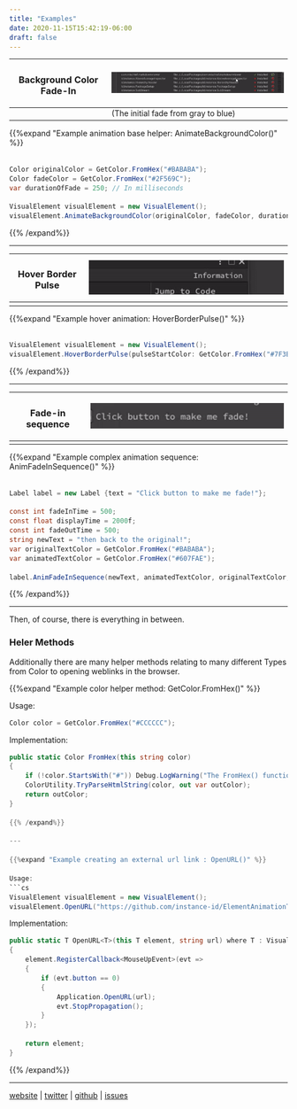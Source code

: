 ```yaml
---
title: "Examples"
date: 2020-11-15T15:42:19-06:00
draft: false
---
```



| <h3> Background Color Fade-In </h3> | ![bg](/images/eatk/instructions/background_fade_example.gif) |
| ----------------------------------- | ------------------------------------------------------------ |
|                                     | (The initial fade from gray to blue)                         |

{{%expand "Example animation base helper: AnimateBackgroundColor()" %}}

```cs

Color originalColor = GetColor.FromHex("#BABABA");
Color fadeColor = GetColor.FromHex("#2F569C");
var durationOfFade = 250; // In milliseconds

VisualElement visualElement = new VisualElement();
visualElement.AnimateBackgroundColor(originalColor, fadeColor, durationOfFade);

```

{{% /expand%}}

---

| <h3> Hover Border Pulse </h3> | ![bg](/images/eatk/instructions/hoverborderpulse_example.gif) |
| ----------------------------- | ------------------------------------------------------------- |
|                               |                                                               |

{{%expand "Example hover animation: HoverBorderPulse()" %}}

```cs

VisualElement visualElement = new VisualElement();
visualElement.HoverBorderPulse(pulseStartColor: GetColor.FromHex("#7F3B3A"), pulseEndColor: GetColor.FromHex("#2F569C"), colorDuration: 500);  

```

{{% /expand%}}

---

| <h3> Fade-in sequence </h3> | ![bg](/images/eatk/instructions/fade_example.gif) |
| --------------------------- | ------------------------------------------------- |
|                             |                                                   |

{{%expand "Example complex animation sequence: AnimFadeInSequence()" %}}

```cs

Label label = new Label {text = "Click button to make me fade!"};

const int fadeInTime = 500;
const float displayTime = 2000f;
const int fadeOutTime = 500;
string newText = "then back to the original!";
var originalTextColor = GetColor.FromHex("#BABABA");
var animatedTextColor = GetColor.FromHex("#607FAE");

label.AnimFadeInSequence(newText, animatedTextColor, originalTextColor, fadeInTime, displayTime, fadeOutTime);

```

{{% /expand%}}

---

Then, of course, there is everything in between.

### Heler Methods

Additionally there are many helper methods relating to many different Types from Color to opening weblinks in the browser.

{{%expand "Example color helper method: GetColor.FromHex()" %}}

Usage:
```cs 
Color color = GetColor.FromHex("#CCCCCC");
```

Implementation:

```cs
public static Color FromHex(this string color)
{
    if (!color.StartsWith("#")) Debug.LogWarning("The FromHex() function must be used on a hexadecimal string beginning with #");
    ColorUtility.TryParseHtmlString(color, out var outColor);
    return outColor;
}

{{% /expand%}}

---

{{%expand "Example creating an external url link : OpenURL()" %}}

Usage:
```cs 
VisualElement visualElement = new VisualElement();
visualElement.OpenURL("https://github.com/instance-id/ElementAnimationToolkit");
```

Implementation:

```cs
public static T OpenURL<T>(this T element, string url) where T : VisualElement
{
    element.RegisterCallback<MouseUpEvent>(evt =>
    {
        if (evt.button == 0)
        {
            Application.OpenURL(url);
            evt.StopPropagation();
        }
    });

    return element;
}
```

{{% /expand%}}

---
<i class="fab fa-firefox fa-1x"></i> [website](https://instance.id/) | <i class="fab fa-twitter fa-1x"></i> [twitter](https://twitter.com/instance_id) | <i class="fab fa-github fa-1x"> </i> [github](https://github.com/instance-id) | <i class="fa fa-bug fa-1x"></i> [issues](https://github.com/instance-id/ElementAnimationToolkit/issues?q=) 